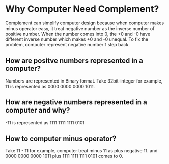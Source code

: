# Why Computer Need Complement?
Complement can simplify computer design because when computer makes minus operator easy, it treat negative number as the inverse number of positive number. When the number comes into 0, 
the +0 and -0 have different inverse number which makes +0 and -0 unequal. To fix the problem, computer represent negative number 1 step back. 
## How are positve numbers represented in a computer? 
Numbers are represented in Binary format. Take 32bit-integer for example, 11 is represented as 0000 0000 0000 1011.
## How are negative numbers represented in a computer and why?
-11 is represented as 1111 1111 1111 0101
## How to computer minus operator?
Take 11 - 11 for example, computer treat minus 11 as plus negative 11. and 0000 0000 0000 1011 plus 1111 1111 1111 0101 comes to 0.
